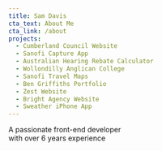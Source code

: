 ```yaml
---
title: Sam Davis
cta_text: About Me
cta_link: /about
projects:
  - Cumberland Council Website
  - Sanofi Capture App
  - Australian Hearing Rebate Calculator
  - Wollondilly Anglican College
  - Sanofi Travel Maps
  - Ben Griffiths Portfolio
  - Zest Website
  - Bright Agency Website
  - Sweather iPhone App
---
```

A passionate <span class="highlight-purple">front-end developer</span><br />
with over <span class="highlight-blue">6 years experience</span>
